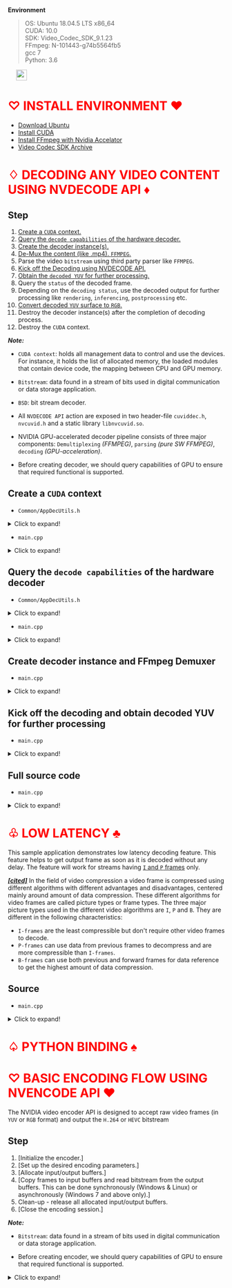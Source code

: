 **Environment**
> OS: Ubuntu 18.04.5 LTS x86_64<br>CUDA: 10.0<br>SDK: Video_Codec_SDK_9.1.23<br>
FFmpeg: N-101443-g74b5564fb5<br>gcc 7<br>Python: 3.6

[<img src="https://upload.wikimedia.org/wikipedia/commons/thumb/2/2d/Reference-com_logo.svg/1280px-Reference-com_logo.svg.png" height="15">](https://github.com/LuongTanDat/Video_Codec_SDK/blob/v9.1.23/doc/NVENC_VideoEncoder_API_ProgGuide.pdf)
[<img src= "https://aimansoliman.files.wordpress.com/2020/02/github_owler_20180612_070358_original.png" height="25">](https://github.com/LuongTanDat/Video_Codec_SDK/tree/v9.1.23/Samples/milestone)


# <span style="color:red">♡ INSTALL ENVIRONMENT ♥

- [Download Ubuntu](https://releases.ubuntu.com/18.04/)
- [Install CUDA](https://github.com/LuongTanDat/WLINUX/blob/master/Install_new_linux.md#install-cuda---allows-us-a-way-to-write-code-for-gpus-install-cuda-100---101)
- [Install FFmpeg with Nvidia Accelator](https://github.com/LuongTanDat/WLINUX/blob/master/Install_new_linux.md#install-ffmpeg-with-nvidia-accelator)
- [Video Codec SDK Archive](https://developer.nvidia.com/video-codec-sdk-archive)

# <span style="color:red">♢ DECODING ANY VIDEO CONTENT USING NVDECODE API ♦

## Step <a name="introduction"></a>
1. [Create a `CUDA` context.](#create_a_cuda_context)
2. [Query the `decode capabilities` of the hardware decoder.](#query_the_decode_capabilities)
3. [Create the decoder instance(s).](#create_decoder_instance_and_ffmpeg_demuxer)
4. [De-Mux the content (like .mp4). `FFMPEG`.](#create_decoder_instance_and_ffmpeg_demuxer)
5. Parse the video `bitstream` using third party parser like `FFMPEG`.
6. [Kick off the Decoding using NVDECODE API.](#start_decoding_and_obtain_YUV)
7. [Obtain the `decoded YUV` for further processing.](#start_decoding_and_obtain_YUV)
8. Query the `status` of the decoded frame.
9. Depending on the `decoding status`, use the decoded output for further processing like `rendering`, `inferencing`, `postprocessing` etc.
10. [Convert decoded `YUV` surface to `RGB`.](#full_source_code)
11. Destroy the decoder instance(s) after the completion of decoding process.
12. Destroy the `CUDA` context.

**_Note:_**

- `CUDA context`: holds all management data to control and use the devices. For instance, it holds the list of allocated memory, the loaded modules that contain device code, the mapping between CPU and GPU memory.

- `Bitstream`: data found in a stream of bits used in digital communication or data storage application.

- `BSD`: bit stream decoder.

- All `NVDECODE API` action are exposed in two header-file `cuviddec.h`, `nvcuvid.h` and a static library `libnvcuvid.so`.

- NVIDIA GPU-accelerated decoder pipeline consists of three major components: `Demultiplexing` _(FFMPEG)_, `parsing` _(pure SW FFMPEG)_, `decoding` _(GPU-acceleration)_.

- Before creating decoder, we should query capabilities of GPU to ensure that required functional is supported.

## Create a `CUDA` context <a name="create_a_cuda_context"></a>

- `Common/AppDecUtils.h`
<details>
  <summary>Click to expand!</summary>

  ```cpp
  static void createCudaContext(CUcontext* cuContext, int iGpu, unsigned int flags)
  {
      CUdevice cuDevice = 0;
      ck(cuDeviceGet(&cuDevice, iGpu));
      char szDeviceName[80];
      ck(cuDeviceGetName(szDeviceName, sizeof(szDeviceName), cuDevice));
      std::cout << "GPU in use: " << szDeviceName << std::endl;
      ck(cuCtxCreate(cuContext, flags, cuDevice));
  }
  ```
  - `cuda.h -> cuDeviceGet(CUdevice *device, int ordinal)`: Returns in *device a device handle given an ordinal in the range.
  - `cuda.h -> cuDeviceGetName(char *name, int len, CUdevice dev)`: Returns an identifer string for the device.
  - `cuda.h -> cuCtxCreate(CUcontext *pctx, unsigned int flags, CUdevice dev)`: Creates a new CUDA context and associates it with the calling thread.

</details>

- `main.cpp`

<details>
  <summary>Click to expand!</summary>

  ```cpp
  #include "NvCodec/NvDecoder/NvDecoder.h"
  #include "Utils/NvCodecUtils.h"
  #include "Utils/FFmpegDemuxer.h"
  #include "Common/AppDecUtils.h"

  simplelogger::Logger *logger = simplelogger::LoggerFactory::CreateConsoleLogger();

  int main()
  {
      ck(cuInit(0));
      int nGpu = 0;
      ck(cuDeviceGetCount(&nGpu));

      CUcontext cuContext = NULL;
      int iGpu = 0;
      createCudaContext(&cuContext, iGpu, 0);
      ck(cuCtxDestroy(cuContext));
      return 0;
  }
  ```
  - `cuda.h -> cuInit(unsigned int Flags)`: Initializes the driver API and must be called before any other function from the driver API.
  - `cuda.h -> cuDeviceGetCount(int *count)`: Returns an identifer string for the device.
  - `cuda.h -> cuCtxDestroy(CUcontext ctx)`: Destroy a CUDA context.
</details>

## Query the `decode capabilities` of the hardware decoder <a name="query_the_decode_capabilities"></a>
- `Common/AppDecUtils.h`
<details>
  <summary>Click to expand!</summary>

  ```cpp
  static void ShowDecoderCapability()
  {
      ck(cuInit(0));
      int nGpu = 0;
      ck(cuDeviceGetCount(&nGpu));
      std::cout << "Decoder Capability" << std::endl << std::endl;
      const char *aszCodecName[] = {"JPEG", "MPEG1", "MPEG2", "MPEG4", "H264", "HEVC", "HEVC", "HEVC", "HEVC", "HEVC", "HEVC", "VC1", "VP8", "VP9", "VP9", "VP9"};
      const char *aszChromaFormat[] = { "4:0:0", "4:2:0", "4:2:2", "4:4:4" };
      char strOutputFormats[64];
      cudaVideoCodec aeCodec[] = { cudaVideoCodec_JPEG, cudaVideoCodec_MPEG1, cudaVideoCodec_MPEG2, cudaVideoCodec_MPEG4, cudaVideoCodec_H264, cudaVideoCodec_HEVC,
          cudaVideoCodec_HEVC, cudaVideoCodec_HEVC, cudaVideoCodec_HEVC, cudaVideoCodec_HEVC, cudaVideoCodec_HEVC, cudaVideoCodec_VC1, cudaVideoCodec_VP8,
          cudaVideoCodec_VP9, cudaVideoCodec_VP9, cudaVideoCodec_VP9 };
      int anBitDepthMinus8[] = {0, 0, 0, 0, 0, 0, 2, 4, 0, 2, 4, 0, 0, 0, 2, 4};

      cudaVideoChromaFormat aeChromaFormat[] = { cudaVideoChromaFormat_420, cudaVideoChromaFormat_420, cudaVideoChromaFormat_420, cudaVideoChromaFormat_420,
          cudaVideoChromaFormat_420, cudaVideoChromaFormat_420, cudaVideoChromaFormat_420, cudaVideoChromaFormat_420, cudaVideoChromaFormat_444, cudaVideoChromaFormat_444,
          cudaVideoChromaFormat_444, cudaVideoChromaFormat_420, cudaVideoChromaFormat_420, cudaVideoChromaFormat_420, cudaVideoChromaFormat_420, cudaVideoChromaFormat_420 };

      for (int iGpu = 0; iGpu < nGpu; iGpu++)
      {
          CUcontext cuContext = NULL;
          CUdevice cuDevice = 0;
          ck(cuDeviceGet(&cuDevice, iGpu));
          char szDeviceName[80];
          ck(cuDeviceGetName(szDeviceName, sizeof(szDeviceName), cuDevice));
          std::cout << "GPU in use: " << szDeviceName << std::endl;
          ck(cuCtxCreate(&cuContext, 0, cuDevice));

          std::cout << "Codec  BitDepth  ChromaFormat  Supported  MaxWidth  MaxHeight  MaxMBCount  MinWidth  MinHeight  SurfaceFormat" << std::endl;

          for (int i = 0; i < sizeof(aeCodec) / sizeof(aeCodec[0]); i++)
          {
              CUVIDDECODECAPS decodeCaps = {};
              decodeCaps.eCodecType = aeCodec[i];
              decodeCaps.eChromaFormat = aeChromaFormat[i];
              decodeCaps.nBitDepthMinus8 = anBitDepthMinus8[i];

              cuvidGetDecoderCaps(&decodeCaps);

              strOutputFormats[0] = '\0';
              getOutputFormatNames(decodeCaps.nOutputFormatMask, strOutputFormats);

              // setw() width = maximum_width_of_string + 2 spaces
              std::cout << std::left << std::setw(std::string("Codec").length() + 2) << aszCodecName[i] <<
                          std::setw(std::string("BitDepth").length() + 2) << decodeCaps.nBitDepthMinus8 + 8 <<
                          std::setw(std::string("ChromaFormat").length() + 2) << aszChromaFormat[decodeCaps.eChromaFormat] <<
                          std::setw(std::string("Supported").length() + 2) << (int)decodeCaps.bIsSupported <<
                          std::setw(std::string("MaxWidth").length() + 2) << decodeCaps.nMaxWidth <<
                          std::setw(std::string("MaxHeight").length() + 2) << decodeCaps.nMaxHeight <<
                          std::setw(std::string("MaxMBCount").length() + 2) << decodeCaps.nMaxMBCount <<
                          std::setw(std::string("MinWidth").length() + 2) << decodeCaps.nMinWidth <<
                          std::setw(std::string("MinHeight").length() + 2) << decodeCaps.nMinHeight <<
                          std::setw(std::string("SurfaceFormat").length() + 2) << strOutputFormats << std::endl;
          }
          std::cout << std::endl;
          ck(cuCtxDestroy(cuContext));
      }
  }
  ```
  - `cuda.h -> cuInit(unsigned int Flags)`: Initializes the driver API and must be called before any other function from the driver API.
  - `cuda.h -> cuDeviceGetCount(int *count)`: Returns an identifer string for the device.
  - `cuda.h -> cuDeviceGet(CUdevice *device, int ordinal)`: Returns in *device a device handle given an ordinal in the range.
  - `cuda.h -> cuDeviceGetName(char *name, int len, CUdevice dev)`: Returns an identifer string for the device.
  - `cuda.h -> cuCtxCreate(CUcontext *pctx, unsigned int flags, CUdevice dev)`: Creates a new CUDA context and associates it with the calling thread.
  - `cuda.h -> cuCtxDestroy(CUcontext ctx)`: Destroy a CUDA context.
  - `cuviddec.h -> cuvidGetDecoderCaps(CUVIDDECODECAPS *pdc)`: Queries decode capabilities of NVDEC-HW based on CodecType, ChromaFormat and BitDepthMinus8 parameters.
</details>

- `main.cpp`

<details>
  <summary>Click to expand!</summary>

  ```cpp
  #include "NvCodec/NvDecoder/NvDecoder.h"
  #include "Utils/NvCodecUtils.h"
  #include "Utils/FFmpegDemuxer.h"
  #include "Common/AppDecUtils.h"

  simplelogger::Logger *logger =   simplelogger::LoggerFactory::CreateConsoleLogger();

  int main()
  {
      ShowDecoderCapability();
      return 0;
  }
  ```
  - `Common/AppDecUtils.h -> ShowDecoderCapability()`: Show decoder capabilities of all GPU.
</details>

## Create decoder instance and FFmpeg Demuxer <a name="create_decoder_instance_and_ffmpeg_demuxer"></a>

- `main.cpp`

<details>
  <summary>Click to expand!</summary>

  ```cpp
  #include "NvCodec/NvDecoder/NvDecoder.h"
  #include "Utils/NvCodecUtils.h"
  #include "Utils/FFmpegDemuxer.h"
  #include "Common/AppDecUtils.h"

  simplelogger::Logger *logger =   simplelogger::LoggerFactory::CreateConsoleLogger();

  int main()
  {
      ck(cuInit(0));
      int nGpu = 0;
      ck(cuDeviceGetCount(&nGpu));
      CUcontext cuContext = NULL;
      int iGpu = 0;

      std::string szInFilePath = "/home/m/Documents/NVCODEC/your_name.mp4";
      createCudaContext(&cuContext, iGpu, 0);
      FFmpegDemuxer demuxer(szInFilePath.c_str());
      NvDecoder dec(cuContext, false, FFmpeg2NvCodecId(demuxer.GetVideoCodec()), NULL, false, false);
      LOG(INFO) << dec.GetVideoInfo();
      std::vector<std::string> aszDecodeOutFormat = {"NV12", "P016", "YUV444", "YUV444P16"};
      LOG(INFO) << "Output format: " << aszDecodeOutFormat[dec.GetOutputFormat()];
      ck(cuCtxDestroy(cuContext));

      return 0;
  }
  ```

  - `Utils/FFmpegDemuxer.h -> class FFmpegDemuxer`: class provides functionality for stream demuxing.
  - `NvCodec/NvDecoder/NvDecoder.h -> class NvDecoder`: Base class for decoder interface.
</details>

## Kick off the decoding and obtain decoded YUV for further processing <a name="start_decoding_and_obtain_YUV"></a>

- `main.cpp`

<details>
  <summary>Click to expand!</summary>

  ```cpp
  #include "NvCodec/NvDecoder/NvDecoder.h"
  #include "Utils/NvCodecUtils.h"
  #include "Utils/FFmpegDemuxer.h"
  #include "Common/AppDecUtils.h"

  simplelogger::Logger *logger =   simplelogger::LoggerFactory::CreateConsoleLogger();

  int main()
  {
      ck(cuInit(0));
      int nGpu = 0;
      ck(cuDeviceGetCount(&nGpu));

      CUcontext cuContext = NULL;
      int iGpu = 0;

      createCudaContext(&cuContext, iGpu, 0);
      std::string szInFilePath = "/home/m/Documents/NVCODEC/your_name.mp4";
      FFmpegDemuxer demuxer(szInFilePath.c_str());
      NvDecoder dec(cuContext, false, FFmpeg2NvCodecId(demuxer.GetVideoCodec()), NULL, false, false);

      int nVideoBytes = 0, nFrameReturned = 0, nFrame = 0;
      uint8_t *pVideo = NULL, **ppFrame;
      std::vector<std::string> aszDecodeOutFormat = {"NV12", "P016", "YUV444", "YUV444P16"};

      do
      {
          demuxer.Demux(&pVideo, &nVideoBytes);
          dec.Decode(pVideo, nVideoBytes, &ppFrame, &nFrameReturned);
          if (!nFrame && nFrameReturned)
          {
              LOG(INFO) << dec.GetVideoInfo();
              LOG(INFO) << "Output format: " << aszDecodeOutFormat[dec.GetOutputFormat()];
          }
      } while (nVideoBytes);

      ck(cuCtxDestroy(cuContext));
      LOG(INFO) << "End of process";
  }
  ```
</details>

## Full source code <a name="full_source_code"></a>

- `main.cpp`

<details>
  <summary>Click to expand!</summary>

  ```cpp
  #include "NvCodec/NvDecoder/NvDecoder.h"
  #include "Utils/NvCodecUtils.h"
  #include "Utils/FFmpegDemuxer.h"
  #include "Common/AppDecUtils.h"
  #include <opencv2/highgui.hpp>
  #include <opencv2/imgproc.hpp>
  
  simplelogger::Logger *logger = simplelogger::LoggerFactory::CreateConsoleLogger();
  
  int main()
  {
      ShowDecoderCapability();
      std::string szInFilePath = "/home/m/Documents/NVCODEC/your_name.mp4";

      ck(cuInit(0));
      int nGpu = 0;
      ck(cuDeviceGetCount(&nGpu));
      CUcontext cuContext = NULL;
      int iGpu = 0;

      createCudaContext(&cuContext, iGpu, 0);
      FFmpegDemuxer demuxer(szInFilePath.c_str());
      NvDecoder dec(cuContext, false, FFmpeg2NvCodecId(demuxer.GetVideoCodec()), NULL, false, false);
      int nVideoBytes = 0, nFrameReturned = 0, nFrame = 0;
      uint8_t *pVideo = NULL, **ppFrame;
      cv::Mat mat_bgr;
      std::vector<std::string> aszDecodeOutFormat = {"NV12", "P016", "YUV444", "YUV444P16"};
      cv::namedWindow("a", cv::WINDOW_NORMAL);
      do
      {
          demuxer.Demux(&pVideo, &nVideoBytes);
          dec.Decode(pVideo, nVideoBytes, &ppFrame, &nFrameReturned);
          if (!nFrame && nFrameReturned)
          {
              LOG(INFO) << dec.GetVideoInfo();
              LOG(INFO) << "Output format: " << aszDecodeOutFormat[dec.GetOutputFormat()];
          }

          if (nFrameReturned < 1)
              continue;
          nFrame += nFrameReturned;
          cv::Mat mat_yuv = cv::Mat(dec.GetHeight() * 1.5, dec.GetWidth(), CV_8UC1, ppFrame[nFrameReturned - 1]);
          cv::Mat mat_rgb = cv::Mat(dec.GetHeight(), dec.GetWidth(), CV_8UC3);
          cv::cvtColor(mat_yuv, mat_rgb, cv::COLOR_YUV2BGR_NV21);
          cv::cvtColor(mat_rgb, mat_bgr, cv::COLOR_RGB2BGR);
  
          cv::imshow("a", mat_bgr);
          char c = (char)cv::waitKey(25);
          if (c == 27)
              break;
      } while (nVideoBytes);

      ck(cuCtxDestroy(cuContext));
      LOG(INFO) << "End of process";

      return 0;
  }
  ```
</details>

# <span style="color:red">♧ LOW LATENCY ♣

This sample application demonstrates low latency decoding feature. This feature helps to get output frame as soon as it is decoded without any delay. The feature will work for streams having [`I` and `P` frames](#video_compression_picture_types) only.

[**_[cited]_**](https://en.wikipedia.org/wiki/Video_compression_picture_types)<a name="video_compression_picture_types"></a>
In the field of video compression a video frame is compressed using different algorithms with different advantages and disadvantages, centered mainly around amount of data compression. These different algorithms for video frames are called picture types or frame types. The three major picture types used in the different video algorithms are `I`, `P` and `B`. They are different in the following characteristics:

- `I‑frames` are the least compressible but don't require other video frames to decode.
- `P‑frames` can use data from previous frames to decompress and are more compressible than `I‑frames`.
- `B‑frames` can use both previous and forward frames for data reference to get the highest amount of data compression.

## Source

- `main.cpp`

<details>
  <summary>Click to expand!</summary>

  ```cpp
  #include <iostream>
  #include <algorithm>
  #include <thread>
  #include <cuda.h>
  #include "NvCodec/NvDecoder/NvDecoder.h"
  #include "Utils/NvCodecUtils.h"
  #include "Utils/FFmpegDemuxer.h"
  #include "Common/AppDecUtils.h"
  #include <opencv2/highgui.hpp>
  #include <opencv2/imgproc.hpp>
  #include <vector>
  #include <string.h>
  
  int main()
  {
      ShowDecoderCapability();
      std::string szInFilePath = "/home/m/Documents/NVCODEC/your_name.mp4";
      try
      {
          ck(cuInit(0));
          int nGpu = 0;
          int iGpu = 0;
          ck(cuDeviceGetCount(&nGpu));
          if (iGpu < 0 || iGpu >= nGpu)
          {
              std::ostringstream err;
              err << "GPU ordinal out of range. Should be within [" << 0 << ", " << nGpu - 1 << "]" << std::endl;
              throw std::invalid_argument(err.str());
          }
  
          CUcontext cuContext = NULL;
          createCudaContext(&cuContext, iGpu, 0);
  
          FFmpegDemuxer demuxer(szInFilePath.c_str());
          // Here set bLowLatency=true in the constructor.
          // Please don't use this flag except for low latency, it is harder to get 100% utilization of
          // hardware decoder with this flag set.
          NvDecoder dec(cuContext, false, FFmpeg2NvCodecId(demuxer.GetVideoCodec()), NULL, false);
  
          int nVideoBytes = 0, nFrameReturned = 0, nFrame = 0, n = 0;
          uint8_t *pVideo = NULL, **ppFrame;
          int64_t *pTimestamp;
          cv::Mat mat_bgr;
          std::vector<std::string> aszDecodeOutFormat = {"NV12", "P016", "YUV444", "YUV444P16"};
          cv::namedWindow("a", cv::WINDOW_NORMAL);
  
          do
          {
              demuxer.Demux(&pVideo, &nVideoBytes);
              // Set flag CUVID_PKT_ENDOFPICTURE to signal that a complete packet has been sent to decode
              dec.Decode(pVideo, nVideoBytes, &ppFrame, &nFrameReturned, CUVID_PKT_ENDOFPICTURE, &pTimestamp, n++);
              if (!nFrame && nFrameReturned)
              {
                  LOG(INFO) << dec.GetVideoInfo();
                  LOG(INFO) << "Output format: " << aszDecodeOutFormat[dec.GetOutputFormat()];
              }
              if (nFrameReturned < 1)
                  continue;
              nFrame += nFrameReturned;
              cv::Mat mat_yuv = cv::Mat(dec.GetHeight() * 1.5, dec.GetWidth(), CV_8UC1, ppFrame[nFrameReturned - 1]);
              cv::Mat mat_rgb = cv::Mat(dec.GetHeight(), dec.GetWidth(), CV_8UC3);
              cv::cvtColor(mat_yuv, mat_rgb, cv::COLOR_YUV2BGR_NV21);
              cv::cvtColor(mat_rgb, mat_bgr, cv::COLOR_RGB2BGR);
  
              cv::imshow("a", mat_bgr);
              char c = (char)cv::waitKey(25);
              if (c == 27)
                  break;
  
              // For a stream without B-frames, "one in and one out" is expected, and nFrameReturned should be always 1 for each input packet
              LOG(INFO) << "Decode: nVideoBytes=" <<   std::setw(10) << nVideoBytes
                        << ", nFrameReturned=" << std::setw  (10) << nFrameReturned
                        << ", total=" << std::setw(10) <<   nFrame;
              for (int i = 0; i < nFrameReturned; i++)
              {
                  LOG(INFO) << "Timestamp: " << pTimestamp  [i];
              }
  
          } while (nVideoBytes);
      }
      catch (const std::exception &ex)
      {
          LOG(ERROR) << ex.what();
          exit(1);
      }
      return 0;
  }
  ```
</details>

# <span style="color:red">♤ PYTHON BINDING ♠

# <span style="color:red">♡ BASIC ENCODING FLOW USING NVENCODE API ♥

The NVIDIA video encoder API is designed to accept raw video frames (in `YUV` or `RGB` 
format) and output the `H.264` or `HEVC` bitstream

## Step <a name="introduction"></a>
1. [Initialize the encoder.]
2. [Set up the desired encoding parameters.]
3. [Allocate input/output buffers.]
4. [Copy frames to input buffers and read bitstream from the output buffers. This can be done synchronously (Windows & Linux) or asynchronously (Windows 7 and above only).]
5. Clean-up - release all allocated input/output buffers.
6. [Close the encoding session.]

**_Note:_**

- `Bitstream`: data found in a stream of bits used in digital communication or data storage application.

- Before creating encoder, we should query capabilities of GPU to ensure that required functional is supported.

<details>
  <summary>Click to expand!</summary>

  ```cpp
  void ShowEncoderCapability()
  {
      ck(cuInit(0));
      int nGpu = 0;
      ck(cuDeviceGetCount(&nGpu));
      std::cout << "Encoder Capability" << std::endl
                << std::endl;
      for (int iGpu = 0; iGpu < nGpu; iGpu++)
      {
          CUdevice cuDevice = 0;
          ck(cuDeviceGet(&cuDevice, iGpu));
          char szDeviceName[80];
          ck(cuDeviceGetName(szDeviceName, sizeof(szDeviceName), cuDevice));
          CUcontext cuContext = NULL;
          ck(cuCtxCreate(&cuContext, 0, cuDevice));
          NvEncoderCuda enc(cuContext, 1280, 720, NV_ENC_BUFFER_FORMAT_NV12);
  
          std::cout << "GPU " << iGpu << " - " << szDeviceName << std::endl
                    << std::endl;
          std::cout << "\tH264:\t\t"
                    << "  " << (enc.GetCapabilityValue(NV_ENC_CODEC_H264_GUID, NV_ENC_CAPS_SUPPORTED_RATECONTROL_MODES) ? "yes" : "no") << std::endl
                    << "\tH264_444:\t"
                    << "  " << (enc.GetCapabilityValue(NV_ENC_CODEC_H264_GUID, NV_ENC_CAPS_SUPPORT_YUV444_ENCODE) ? "yes" : "no") << std::endl
                    << "\tH264_ME:\t"
                    << "  " << (enc.GetCapabilityValue(NV_ENC_CODEC_H264_GUID, NV_ENC_CAPS_SUPPORT_MEONLY_MODE) ? "yes" : "no") << std::endl
                    << "\tH264_WxH:\t"
                    << "  " << (enc.GetCapabilityValue(NV_ENC_CODEC_H264_GUID, NV_ENC_CAPS_WIDTH_MAX)) << "*" << (enc.GetCapabilityValue(NV_ENC_CODEC_H264_GUID, NV_ENC_CAPS_HEIGHT_MAX)) << std::endl
                    << "\tHEVC:\t\t"
                    << "  " << (enc.GetCapabilityValue(NV_ENC_CODEC_HEVC_GUID, NV_ENC_CAPS_SUPPORTED_RATECONTROL_MODES) ? "yes" : "no") << std::endl
                    << "\tHEVC_Main10:\t"
                    << "  " << (enc.GetCapabilityValue(NV_ENC_CODEC_HEVC_GUID, NV_ENC_CAPS_SUPPORT_10BIT_ENCODE) ? "yes" : "no") << std::endl
                    << "\tHEVC_Lossless:\t"
                    << "  " << (enc.GetCapabilityValue(NV_ENC_CODEC_HEVC_GUID, NV_ENC_CAPS_SUPPORT_LOSSLESS_ENCODE) ? "yes" : "no") << std::endl
                    << "\tHEVC_SAO:\t"
                    << "  " << (enc.GetCapabilityValue(NV_ENC_CODEC_HEVC_GUID, NV_ENC_CAPS_SUPPORT_SAO) ? "yes" : "no") << std::endl
                    << "\tHEVC_444:\t"
                    << "  " << (enc.GetCapabilityValue(NV_ENC_CODEC_HEVC_GUID, NV_ENC_CAPS_SUPPORT_YUV444_ENCODE) ? "yes" : "no") << std::endl
                    << "\tHEVC_ME:\t"
                    << "  " << (enc.GetCapabilityValue(NV_ENC_CODEC_HEVC_GUID, NV_ENC_CAPS_SUPPORT_MEONLY_MODE) ? "yes" : "no") << std::endl
                    << "\tHEVC_WxH:\t"
                    << "  " << (enc.GetCapabilityValue(NV_ENC_CODEC_HEVC_GUID, NV_ENC_CAPS_WIDTH_MAX)) << "*" << (enc.GetCapabilityValue(NV_ENC_CODEC_HEVC_GUID, NV_ENC_CAPS_HEIGHT_MAX)) << std::endl;
  
          std::cout << std::endl;
  
          enc.DestroyEncoder();
          ck(cuCtxDestroy(cuContext));
      }
  }
  ```
</details>